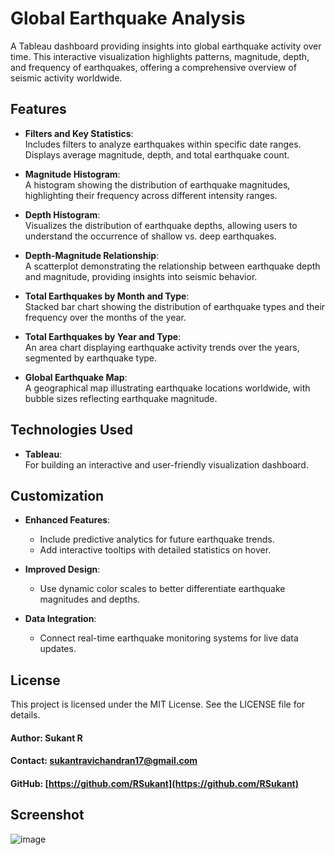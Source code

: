 # Global Earthquake Analysis  
A Tableau dashboard providing insights into global earthquake activity over time. This interactive visualization highlights patterns, magnitude, depth, and frequency of earthquakes, offering a comprehensive overview of seismic activity worldwide.

## Features  
- **Filters and Key Statistics**:  
  Includes filters to analyze earthquakes within specific date ranges. Displays average magnitude, depth, and total earthquake count.  

- **Magnitude Histogram**:  
  A histogram showing the distribution of earthquake magnitudes, highlighting their frequency across different intensity ranges.  

- **Depth Histogram**:  
  Visualizes the distribution of earthquake depths, allowing users to understand the occurrence of shallow vs. deep earthquakes.  

- **Depth-Magnitude Relationship**:  
  A scatterplot demonstrating the relationship between earthquake depth and magnitude, providing insights into seismic behavior.  

- **Total Earthquakes by Month and Type**:  
  Stacked bar chart showing the distribution of earthquake types and their frequency over the months of the year.  

- **Total Earthquakes by Year and Type**:  
  An area chart displaying earthquake activity trends over the years, segmented by earthquake type.  

- **Global Earthquake Map**:  
  A geographical map illustrating earthquake locations worldwide, with bubble sizes reflecting earthquake magnitude.  

## Technologies Used  
- **Tableau**:  
  For building an interactive and user-friendly visualization dashboard.  

## Customization  
- **Enhanced Features**:  
  - Include predictive analytics for future earthquake trends.  
  - Add interactive tooltips with detailed statistics on hover.  

- **Improved Design**:  
  - Use dynamic color scales to better differentiate earthquake magnitudes and depths.  

- **Data Integration**:  
  - Connect real-time earthquake monitoring systems for live data updates.  

## License  
This project is licensed under the MIT License. See the LICENSE file for details.  

#### Author: Sukant R  
#### Contact: sukantravichandran17@gmail.com  
#### GitHub: [https://github.com/RSukant](https://github.com/RSukant)  

## Screenshot  
![image](https://github.com/user-attachments/assets/0ce6fe69-3da9-4bb3-8461-1784a1fac81e)
